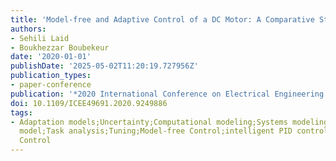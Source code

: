 ```yaml
---
title: 'Model-free and Adaptive Control of a DC Motor: A Comparative Study'
authors:
- Sehili Laid
- Boukhezzar Boubekeur
date: '2020-01-01'
publishDate: '2025-05-02T11:20:19.727956Z'
publication_types:
- paper-conference
publication: '*2020 International Conference on Electrical Engineering (ICEE)*'
doi: 10.1109/ICEE49691.2020.9249886
tags:
- Adaptation models;Uncertainty;Computational modeling;Systems modeling;Mathematical
  model;Task analysis;Tuning;Model-free Control;intelligent PID controllers;Estimation;Adaptive
  Control
---
```

